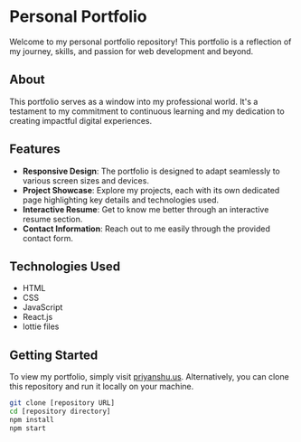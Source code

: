 # Personal Portfolio

Welcome to my personal portfolio repository! This portfolio is a reflection of my journey, skills, and passion for web development and beyond.

## About

This portfolio serves as a window into my professional world. It's a testament to my commitment to continuous learning and my dedication to creating impactful digital experiences.

## Features

- **Responsive Design**: The portfolio is designed to adapt seamlessly to various screen sizes and devices.
- **Project Showcase**: Explore my projects, each with its own dedicated page highlighting key details and technologies used.
- **Interactive Resume**: Get to know me better through an interactive resume section.
- **Contact Information**: Reach out to me easily through the provided contact form.

## Technologies Used

- HTML
- CSS
- JavaScript
- React.js
- lottie files

## Getting Started

To view my portfolio, simply visit [priyanshu.us](http://priyanshu.us/). Alternatively, you can clone this repository and run it locally on your machine.

```bash
git clone [repository URL]
cd [repository directory]
npm install
npm start
